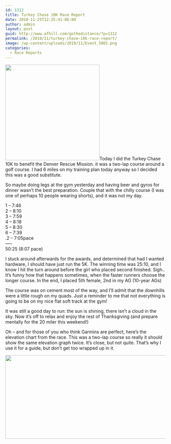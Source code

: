 ```yaml
---
id: 1312
title: Turkey Chase 10K Race Report
date: 2010-11-25T12:25:41-06:00
author: admin
layout: post
guid: http://www.afhill.com/gothedistance/?p=1312
permalink: /2010/11/turkey-chase-10k-race-report/
image: /wp-content/uploads/2010/11/Event_5801.png
categories:
  - Race Reports
---
```

[<img src="http://www.afhill.com/gothedistance/wp-content/uploads/2010/11/Event_580-296x300.png" alt="" title="Turkey Chase " width="296" height="300" class="alignright size-medium wp-image-1313" />](http://www.afhill.com/gothedistance/wp-content/uploads/2010/11/Event_580.png)Today I did the Turkey Chase 10K to benefit the Denver Rescue Mission. it was a two-lap course around a golf course. I had 6 miles on my training plan today anyway so I decided this was a good substitute.

So maybe doing legs at the gym yesterday and having beer and gyros for dinner wasn&#8217;t the best preparation. Couple that with the chilly course (I was one of perhaps 10 people wearing shorts), and it was not my day.

1 &#8211; 7:46  
2 &#8211; 8:10  
3 &#8211; 7:59  
4 &#8211; 8:18  
5 &#8211; 8:30  
6 &#8211; 7:39  
.2 &#8211; 7:05pace  
&#8212;&#8211;  
50:25 (8:07 pace)

I stuck around afterwards for the awards, and determined that had I wanted hardware, I should have just run the 5K. The winning time was 25:10, and I know I hit the turn around before the girl who placed second finished. Sigh.. It&#8217;s funny how that happens sometimes, when the faster runners choose the longer course. In the end, I placed 5th female, 2nd in my AG (10-year AGs)

The course was on cement most of the way, and I&#8217;ll admit that the downhills were a little rough on my quads. Just a reminder to me that not everything is going to be on my nice flat soft track at the gym!

It was still a good day to run: the sun is shining, there isn&#8217;t a cloud in the sky. Now it&#8217;s off to relax and enjoy the rest of Thanksgiving (and prepare mentally for the 20 miler this weekend!)

Oh &#8211; and for those of you who think Garmins are perfect, here&#8217;s the elevation chart from the race. This was a two-lap course so really it should show the same elevation graph twice. It&#8217;s close, but not quite. That&#8217;s why I use it for a guide, but don&#8217;t get too wrapped up in it.

[<img src="http://www.afhill.com/gothedistance/wp-content/uploads/2010/11/elevation.png" alt="" title="elevation" width="596" height="262" class="aligncenter size-full wp-image-1318" />](http://www.afhill.com/gothedistance/wp-content/uploads/2010/11/elevation.png)